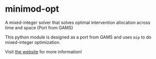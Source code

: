 # minimod-opt
A mixed-integer solver that solves optimal intervention allocation across time and space (Port from GAMS)

This python module is designed as a port from GAMS and uses `mip` to do mixed-integer optimization.

Visit [the website](https://minimod-nutrition.github.io/minimod) for more information!
